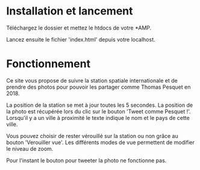 # Installation et lancement
Téléchargez le dossier et mettez le htdocs de votre *AMP.

Lancez ensuite le fichier 'index.html' depuis votre localhost.


# Fonctionnement
Ce site vous propose de suivre la station spatiale internationale et de prendre des photos pour pouvoir les partager comme Thomas Pesquet en 2018.

La position de la station se met à jour toutes les 5 secondes. La position de la photo est récupérée lors du clic sur le bouton 'Tweet comme Pesquet !'. Lorsqu'il y a un ville à proximité le texte indique le nom et le pays de cette ville.

Vous pouvez choisir de rester vérouillé sur la station ou non grâce au bouton 'Verouiller vue'. Les différents modes de vue permettent de modifier le niveau de zoom.


Pour l'instant le bouton pour tweeter la photo ne fonctionne pas.
